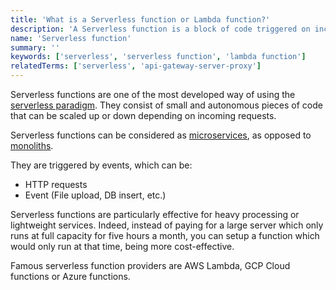 ```yaml
---
title: 'What is a Serverless function or Lambda function?'
description: 'A Serverless function is a block of code triggered on incoming requests which executes application logic.'
name: 'Serverless function'
summary: ''
keywords: ['serverless', 'serverless function', 'lambda function']
relatedTerms: ['serverless', 'api-gateway-server-proxy']
---
```


Serverless functions are one of the most developed way of using the [serverless paradigm](#serverless 'What is Serverless?'). They consist of small and autonomous pieces of code that can be scaled up or down depending on incoming requests.

Serverless functions can be considered as [microservices](#microservice-architecture 'What is a Microservice architecture?'), as opposed to [monoliths](#monolith-architecture 'What is a Monolith architecture?').

They are triggered by events, which can be:

- HTTP requests
- Event (File upload, DB insert, etc.)

Serverless functions are particularly effective for heavy processing or lightweight services. Indeed, instead of paying for a large server which only runs at full capacity for five hours a month, you can setup a function which would only run at that time, being more cost-effective.

Famous serverless function providers are AWS Lambda, GCP Cloud functions or Azure functions.
